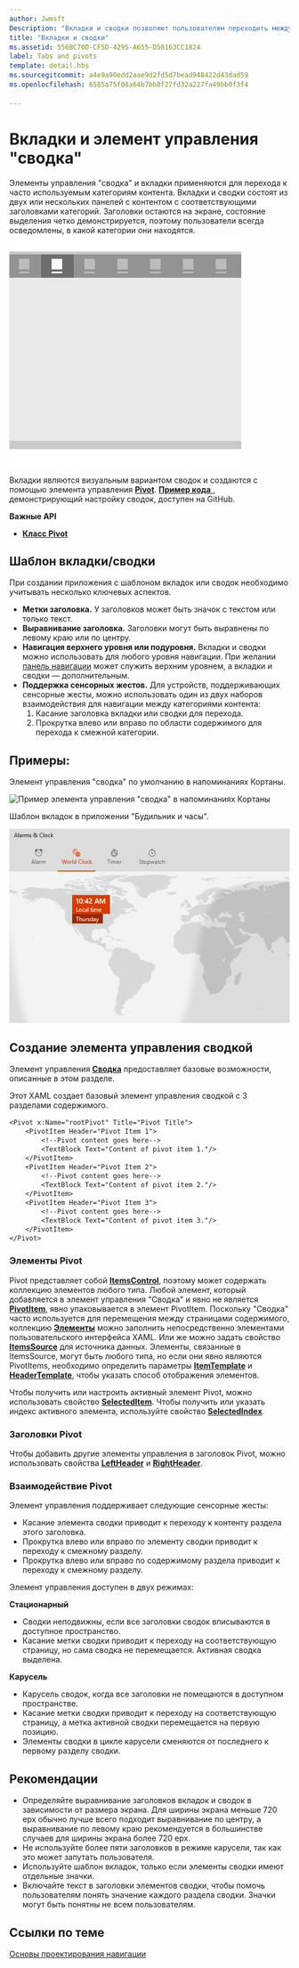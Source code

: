 ```yaml
---
author: Jwmsft
Description: "Вкладки и сводки позволяют пользователям переходить между часто используемым контентом."
title: "Вкладки и сводки"
ms.assetid: 556BC70D-CF5D-4295-A655-D58163CC1824
label: Tabs and pivots
template: detail.hbs
ms.sourcegitcommit: a4e9a90edd2aae9d2fd5d7bead948422d43dad59
ms.openlocfilehash: 6585a75f08a64b7bb8f27fd32a227fa49bb0f3f4

---
```

# Вкладки и элемент управления "сводка"

Элементы управления "сводка" и вкладки применяются для перехода к часто используемым категориям контента. Вкладки и сводки состоят из двух или нескольких панелей с контентом с соответствующими заголовками категорий. Заголовки остаются на экране, состояние выделения четко демонстрируется, поэтому пользователи всегда осведомлены, в какой категории они находятся.
![Примеры вкладок](images/HIGSecOne_Tabs.png)

Вкладки являются визуальным вариантом сводок и создаются с помощью элемента управления [**Pivot**](https://msdn.microsoft.com/library/windows/apps/xaml/windows.ui.xaml.controls.pivot.aspx). [
              **Пример кода**
            ](https://github.com/Microsoft/Windows-universal-samples/tree/master/Samples/XamlPivot), демонстрирующий настройку сводок, доступен на GitHub.

<span class="sidebar_heading" style="font-weight: bold;">Важные API</span>

-   [**Класс Pivot**](https://msdn.microsoft.com/library/windows/apps/dn608241)

## Шаблон вкладки/сводки

При создании приложения с шаблоном вкладок или сводок необходимо учитывать несколько ключевых аспектов.

- **Метки заголовка.**  У заголовков может быть значок с текстом или только текст.
- **Выравнивание заголовка.**  Заголовки могут быть выравнены по левому краю или по центру.
- **Навигация верхнего уровня или подуровня.**  Вкладки и сводки можно использовать для любого уровня навигации. При желании [панель навигации](nav-pane.md) может служить верхним уровнем, а вкладки и сводки — дополнительным.
- **Поддержка сенсорных жестов.**  Для устройств, поддерживающих сенсорные жесты, можно использовать один из двух наборов взаимодействия для навигации между категориями контента:
    1. Касание заголовка вкладки или сводки для перехода.
    2. Прокрутка влево или вправо по области содержимого для перехода к смежной категории.

## Примеры:

Элемент управления "сводка" по умолчанию в напоминаниях Кортаны.

![Пример элемента управления "сводка" в напоминаниях Кортаны](images/pivot_cortana-reminders.png)

Шаблон вкладок в приложении "Будильник и часы".

![Пример вкладок в приложении "Будильник и часы"](images/tabs_alarms-and-clock.png)

## Создание элемента управления сводкой

Элемент управления [**Сводка**](https://msdn.microsoft.com/library/windows/apps/xaml/windows.ui.xaml.controls.pivot.aspx) предоставляет базовые возможности, описанные в этом разделе.

Этот XAML создает базовый элемент управления сводкой с 3 разделами содержимого.

```xaml
<Pivot x:Name="rootPivot" Title="Pivot Title">
    <PivotItem Header="Pivot Item 1">
        <!--Pivot content goes here-->
        <TextBlock Text="Content of pivot item 1."/>
    </PivotItem>
    <PivotItem Header="Pivot Item 2">
        <!--Pivot content goes here-->
        <TextBlock Text="Content of pivot item 2."/>
    </PivotItem>
    <PivotItem Header="Pivot Item 3">
        <!--Pivot content goes here-->
        <TextBlock Text="Content of pivot item 3."/>
    </PivotItem>
</Pivot>
```

### Элементы Pivot

Pivot представляет собой [**ItemsControl**](https://msdn.microsoft.com/library/windows/apps/xaml/windows.ui.xaml.controls.itemscontrol.aspx), поэтому может содержать коллекцию элементов любого типа. Любой элемент, который добавляется в элемент управления "Сводка" и явно не является [**PivotItem**](https://msdn.microsoft.com/library/windows/apps/xaml/windows.ui.xaml.controls.pivotitem.aspx), явно упаковывается в элемент PivotItem. Поскольку "Сводка" часто используется для перемещения между страницами содержимого, коллекцию [**Элементы**](https://msdn.microsoft.com/library/windows/apps/xaml/windows.ui.xaml.controls.itemscontrol.items.aspx) можно заполнить непосредственно элементами пользовательского интерфейса XAML. Или же можно задать свойство [**ItemsSource**](https://msdn.microsoft.com/library/windows/apps/xaml/windows.ui.xaml.controls.itemscontrol.itemssource.aspx) для источника данных. Элементы, связанные в ItemsSource, могут быть любого типа, но если они явно являются PivotItems, необходимо определить параметры [**ItemTemplate**](https://msdn.microsoft.com/library/windows/apps/xaml/windows.ui.xaml.controls.itemscontrol.itemtemplate.aspx) и [**HeaderTemplate**](https://msdn.microsoft.com/library/windows/apps/xaml/windows.ui.xaml.controls.pivot.headertemplate.aspx), чтобы указать способ отображения элементов.

Чтобы получить или настроить активный элемент Pivot, можно использовать свойство [**SelectedItem**](https://msdn.microsoft.com/library/windows/apps/xaml/windows.ui.xaml.controls.pivot.selecteditem.aspx). Чтобы получить или указать индекс активного элемента, используйте свойство [**SelectedIndex**](https://msdn.microsoft.com/library/windows/apps/xaml/windows.ui.xaml.controls.pivot.selectedindex.aspx).

### Заголовки Pivot

Чтобы добавить другие элементы управления в заголовок Pivot, можно использовать свойства [**LeftHeader**](https://msdn.microsoft.com/library/windows/apps/xaml/windows.ui.xaml.controls.pivot.leftheader.aspx) и [**RightHeader**](https://msdn.microsoft.com/library/windows/apps/xaml/windows.ui.xaml.controls.pivot.rightheader.aspx).

### Взаимодействие Pivot

Элемент управления поддерживает следующие сенсорные жесты:

-   Касание элемента сводки приводит к переходу к контенту раздела этого заголовка.
-   Прокрутка влево или вправо по элементу сводки приводит к переходу к смежному разделу.
-   Прокрутка влево или вправо по содержимому раздела приводит к переходу к смежному разделу.

Элемент управления доступен в двух режимах:

**Стационарный**

-   Сводки неподвижны, если все заголовки сводок вписываются в доступное пространство.
-   Касание метки сводки приводит к переходу на соответствующую страницу, но сама сводка не перемещается. Активная сводка выделена.

**Карусель**

-   Карусель сводок, когда все заголовки не помещаются в доступном пространстве.
-   Касание метки сводки приводит к переходу на соответствующую страницу, а метка активной сводки перемещается на первую позицию.
-   Элементы сводки в цикле карусели сменяются от последнего к первому разделу сводки.

## Рекомендации

-   Определяйте выравнивание заголовков вкладок и сводок в зависимости от размера экрана. Для ширины экрана меньше 720 epx обычно лучше всего подходит выравнивание по центру, а выравнивание по левому краю рекомендуется в большинстве случаев для ширины экрана более 720 epx.
-   Не используйте более пяти заголовков в режиме карусели, так как это может запутать пользователя.
-   Используйте шаблон вкладок, только если элементы сводки имеют отдельные значки.
-   Включайте текст в заголовки элементов сводки, чтобы помочь пользователям понять значение каждого раздела сводки. Значки могут быть понятны не всем пользователям.



## Ссылки по теме

[Основы проектирования навигации](https://msdn.microsoft.com/library/windows/apps/dn958438)



<!--HONumber=Jun16_HO3-->


